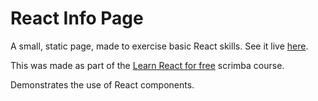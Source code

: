 # React Info Page
A small, static page, made to exercise basic React skills. See it live [here](https://bofmar.github.io/react-info-page). 

This was made as part of the [Learn React for free](https://scrimba.com/learn/learnreact) scrimba course.

Demonstrates the use of React components.
